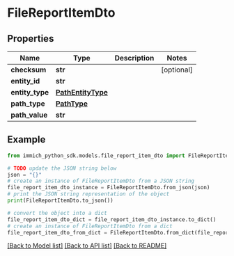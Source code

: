 # FileReportItemDto


## Properties

Name | Type | Description | Notes
------------ | ------------- | ------------- | -------------
**checksum** | **str** |  | [optional] 
**entity_id** | **str** |  | 
**entity_type** | [**PathEntityType**](PathEntityType.md) |  | 
**path_type** | [**PathType**](PathType.md) |  | 
**path_value** | **str** |  | 

## Example

```python
from immich_python_sdk.models.file_report_item_dto import FileReportItemDto

# TODO update the JSON string below
json = "{}"
# create an instance of FileReportItemDto from a JSON string
file_report_item_dto_instance = FileReportItemDto.from_json(json)
# print the JSON string representation of the object
print(FileReportItemDto.to_json())

# convert the object into a dict
file_report_item_dto_dict = file_report_item_dto_instance.to_dict()
# create an instance of FileReportItemDto from a dict
file_report_item_dto_from_dict = FileReportItemDto.from_dict(file_report_item_dto_dict)
```
[[Back to Model list]](../README.md#documentation-for-models) [[Back to API list]](../README.md#documentation-for-api-endpoints) [[Back to README]](../README.md)


